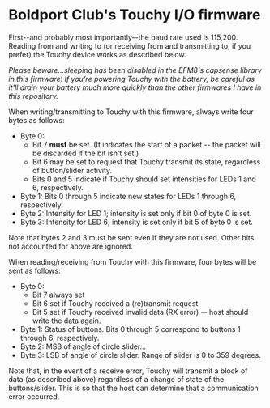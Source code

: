 # Boldport Club's Touchy I/O firmware

First--and probably most importantly--the baud rate used is 115,200. Reading from and writing to (or receiving from and transmitting to, if you prefer) the Touchy device works as described below.

_Please beware...sleeping has been disabled in the EFM8's capsense library in this firmware! If you're powering Touchy with the battery, be careful as it'll drain your battery much more quickly than the other firmwares I have in this repository._

When writing/transmitting to Touchy with this firmware, always write four bytes as follows:
 - Byte 0:
   - Bit 7 **must** be set. (It indicates the start of a packet -- the packet will be discarded if the bit isn't set.)
   - Bit 6 may be set to request that Touchy transmit its state, regardless of button/slider activity.
   - Bits 0 and 5 indicate if Touchy should set intensities for LEDs 1 and 6, respectively.
 - Byte 1: Bits 0 through 5 indicate new states for LEDs 1 through 6, respectively.
 - Byte 2: Intensity for LED 1; intensity is set only if bit 0 of byte 0 is set.
 - Byte 3: Intensity for LED 6; intensity is set only if bit 5 of byte 0 is set.

Note that bytes 2 and 3 must be sent even if they are not used. Other bits not accounted for above are ignored.

When reading/receiving from Touchy with this firmware, four bytes will be sent as follows:
 - Byte 0:
   - Bit 7 always set
   - Bit 6 set if Touchy received a (re)transmit request
   - Bit 5 set if Touchy received invalid data (RX error) -- host should write the data again.
 - Byte 1: Status of buttons. Bits 0 through 5 correspond to buttons 1 through 6, respectively.
 - Byte 2: MSB of angle of circle slider...
 - Byte 3: LSB of angle of circle slider. Range of slider is 0 to 359 degrees.

Note that, in the event of a receive error, Touchy will transmit a block of data (as described above) regardless of a change of state of the buttons/slider. This is so that the host can determine that a communication error occurred.
